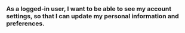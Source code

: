 ### As a logged-in user, I want to be able to see my account settings, so that I can update my personal information and preferences.
